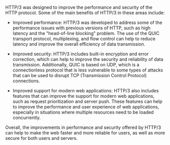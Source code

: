 
HTTP/3 was designed to improve the performance and security of the HTTP protocol. Some of the main benefits of HTTP/3 in these areas include:

-   Improved performance: HTTP/3 was developed to address some of the performance issues with previous versions of HTTP, such as high latency and the "head-of-line blocking" problem. The use of the QUIC transport protocol, multiplexing, and flow control can help to reduce latency and improve the overall efficiency of data transmission.
    
-   Improved security: HTTP/3 includes built-in encryption and error correction, which can help to improve the security and reliability of data transmission. Additionally, QUIC is based on UDP, which is a connectionless protocol that is less vulnerable to some types of attacks that can be used to disrupt TCP (Transmission Control Protocol) connections.
    
-   Improved support for modern web applications: HTTP/3 also includes features that can improve the support for modern web applications, such as request prioritization and server push. These features can help to improve the performance and user experience of web applications, especially in situations where multiple resources need to be loaded concurrently.
    

Overall, the improvements in performance and security offered by HTTP/3 can help to make the web faster and more reliable for users, as well as more secure for both users and servers.